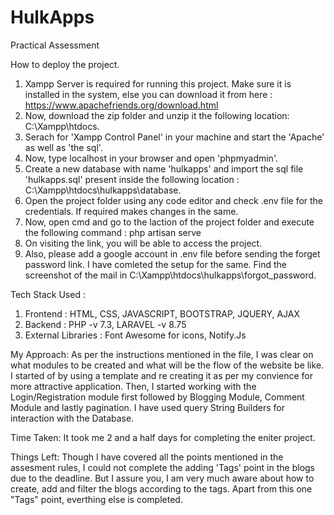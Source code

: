 # HulkApps
Practical Assessment

How to deploy the project.
1) Xampp Server is required for running this project. Make sure it is installed in the system, else you can download it from here : https://www.apachefriends.org/download.html
2) Now, download the zip folder and unzip it the following location: C:\Xampp\htdocs.
3) Serach for 'Xampp Control Panel' in your machine and start the 'Apache' as well as 'the sql'.
4) Now, type localhost in your browser and open 'phpmyadmin'.
5) Create a new database with name 'hulkapps' and import the sql file 'hulkapps.sql' present inside the following location : C:\Xampp\htdocs\hulkapps\database.
6) Open the project folder using any code editor and check .env file for the credentials. If required makes changes in the same.
7) Now, open cmd and go to the laction of the project folder and execute the following command : php artisan serve
8) On visiting the link, you will be able to access the project. 
9) Also, please add a google account in .env file before sending the forget password link. I have comleted the setup for the same. Find the screenshot of the mail in 
C:\Xampp\htdocs\hulkapps\forgot_password.

Tech Stack Used :
1) Frontend : HTML, CSS, JAVASCRIPT, BOOTSTRAP, JQUERY, AJAX
2) Backend : PHP -v 7.3, LARAVEL -v 8.75
3) External Libraries : Font Awesome for icons, Notify.Js

My Approach:
As per the instructions mentioned in the file, I was clear on what modules to be created and what will be the flow of the website be like. I started of by using a template and re creating it as per my convience for more attractive application. Then, I started working with the Login/Registration module first followed by Blogging Module, Comment Module and lastly pagination. I have used query String Builders for interaction with the Database. 

Time Taken:
It took me 2 and a half days for completing the eniter project.

Things Left:
Though I have covered all the points mentioned in the assesment rules, I could not complete the adding 'Tags' point in the blogs due to the deadline. But I assure you, I am very much aware about how to create, add and filter the blogs according to the tags. Apart from this one "Tags" point, everthing else is completed.



